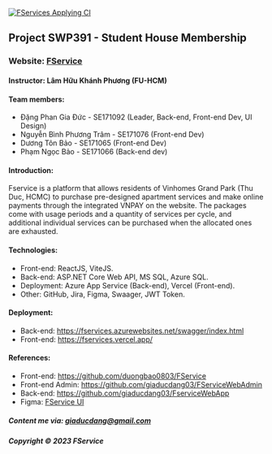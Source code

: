 [![FServices Applying CI](https://github.com/giaducdang03/FserviceWebApp/actions/workflows/CI-CD.yml/badge.svg?branch=main)](https://github.com/giaducdang03/FserviceWebApp/actions/workflows/CI-CD.yml)

## Project SWP391 - Student House Membership

### Website: [FService](https://fservices.vercel.app)

#### Instructor: Lâm Hữu Khánh Phương (FU-HCM)

#### Team members:

- Đặng Phan Gia Đức - SE171092 (Leader, Back-end, Front-end Dev, UI Design)
- Nguyễn Bình Phương Trâm - SE171076 (Front-end Dev)
- Dương Tôn Bảo - SE171065 (Front-end Dev)
- Phạm Ngọc Bảo - SE171066 (Back-end dev)

#### Introduction:

Fservice is a platform that allows residents of Vinhomes Grand Park (Thu Duc, HCMC) to purchase pre-designed apartment services and make online payments through the integrated VNPAY on the website. The packages come with usage periods and a quantity of services per cycle, and additional individual services can be purchased when the allocated ones are exhausted.

#### Technologies:

- Front-end: ReactJS, ViteJS.
- Back-end: ASP.NET Core Web API, MS SQL, Azure SQL.
- Deployment: Azure App Service (Back-end), Vercel (Front-end).
- Other: GitHub, Jira, Figma, Swaager, JWT Token.

#### Deployment:
- Back-end: https://fservices.azurewebsites.net/swagger/index.html
- Front-end: https://fservices.vercel.app/

#### References:

- Front-end: https://github.com/duongbao0803/FService
- Front-end Admin: https://github.com/giaducdang03/FServiceWebAdmin
- Back-end: https://github.com/giaducdang03/FserviceWebApp
- Figma: [FService UI](https://www.figma.com/file/CleRjdHnXB8jfVlJiRP3lh/UI_StudentMemberShipCart?type=design&node-id=764%3A647&mode=design&t=0bGqF89ZE1R0Esnb-1)

##### Content me via: giaducdang@gmail.com

##### Copyright &#169; 2023 FService
